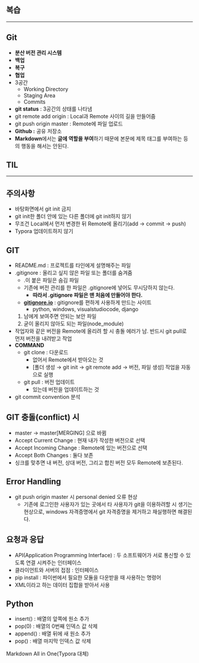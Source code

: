 ## 복습

---

## Git

- **분산 버전 관리 시스템**
- **백업**
- **복구**
- **협업**
- 3공간
    - Working Directory
    - Staging Area
    - Commits
- **git status** : 3공간의 상태를 나타냄
- git remote add origin : Local과 Remote 사이의 길을 만들어줌
- git push origin master : Remote에 파일 업로드
- **Github :** 공유 저장소
- **Markdown**에서는 **글에 역할을 부여**하기 때문에 본문에 제목 태그를 부여하는 등의
행동을 해서는 안된다.

## TIL

---

## 주의사항

- 바탕화면에서 git init 금지
- git init한 폴더 안에 있는 다른 폴더에 git init하지 않기
- 무조건 Local에서 먼저 변경한 뒤 Remote에 올리기(add → commit → push)
- Typora 업데이트하지 않기

## GIT

- README.md : 프로젝트를 타인에게 설명해주는 파일
- .gitignore : 올리고 싶지 않은 파일 또는 폴더를 숨겨줌
    - .이 붙은 파일은 숨김 파일
    - 기존에 버전 관리를 한 파일은 .gitignore에 넣어도 무시당하지 않는다.
        - **따라서 .gitignore 파일은 맨 처음에 만들어야 한다.**
    - [**gitignore.io**](http://gitignore.io) : gitignore를 편하게 사용하게 만드는 사이트
        - python, windows, visualstudiocode, django
    1. 남에게 보여주면 안되는 보안 파일
    2. 굳이 올리지 않아도 되는 파일(node_module)
- 작업자와 같은 버전을 Remote에 올리려 할 시 충돌 에러가 남. 반드시 git pull로 먼저 버전을 내려받고 작업
- **COMMAND**
    - git clone : 다운로드
        - 없어서 Remote에서 받아오는 것
        - [폴더 생성 → git init → git remote add → 버전, 파일 생성] 작업을 자동으로 실행
    - git pull : 버전 업데이트
        - 있는데 버전을 업데이트하는 것
- git commit convention 분석
    
    

## GIT 충돌(conflict) 시

- master → master[MERGING] 으로 바뀜
- Accept Current Change : 현재 내가 작성한 버전으로 선택
- Accept Incoming Change : Remote에 있는 버전으로 선택
- Accept Both Changes : 둘다 보존
- 싱크를 맞추면 내 버전, 상대 버전, 그리고 합친 버전 모두 Remote에 보존된다.

## Error Handling

- git push origin master 시 personal denied 오류 현상
    - 기존에 로그인한 사용자가 있는 곳에서 타 사용자가 git을 이용하려할 시 생기는 현상으로, windows 자격증명에서 git 자격증명을 제거하고 재실행하면 해결된다.
    

## 요청과 응답

- API(Application Programming Interface) : 두 소프트웨어가 서로 통신할 수 있도록 연결 시켜주는 인터페이스
- 클라이언트와 서버의 접점 : 인터페이스
- pip install : 파이썬에서 필요한 모듈을 다운받을 때 사용하는 명령어
- XML이라고 하는 데이터 집합을 받아서 사용

## Python

- insert() : 배열의 앞쪽에 원소 추가
- pop(0) : 배열의 0번째 인덱스 값 삭제
- append() : 배열 뒤에 새 원소 추가
- pop() : 배열 마지막 인덱스 값 삭제

Markdown All in One(Typora 대체)